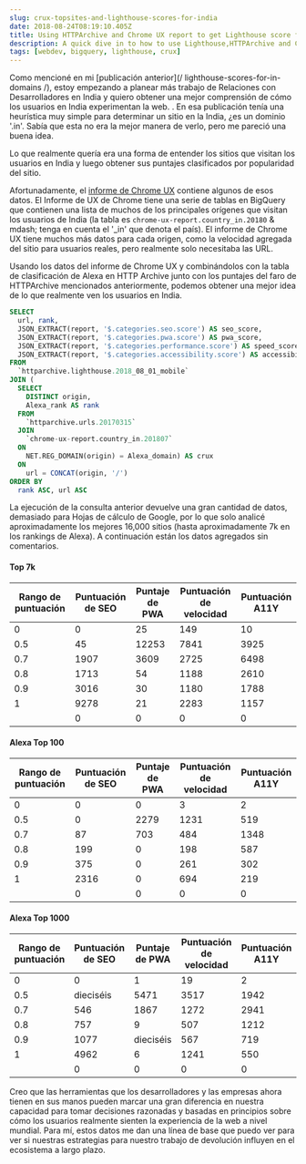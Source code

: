 ```yaml
---
slug: crux-topsites-and-lighthouse-scores-for-india
date: 2018-08-24T08:19:10.405Z
title: Using HTTPArchive and Chrome UX report to get Lighthouse score for top visited sites in India.
description: A quick dive in to how to use Lighthouse,HTTPArchive and Chrome UX report to try and understand how users in a country might experience the web.
tags: [webdev, bigquery, lighthouse, crux]
---
```



Como mencioné en mi [publicación anterior](/ lighthouse-scores-for-in-domains /), estoy empezando a planear más trabajo de Relaciones con Desarrolladores en India y quiero obtener una mejor comprensión de cómo los usuarios en India experimentan la web. . En esa publicación tenía una heurística muy simple para determinar un sitio en la India, ¿es un dominio '.in'. Sabía que esta no era la mejor manera de verlo, pero me pareció una buena idea.

Lo que realmente quería era una forma de entender los sitios que visitan los usuarios en India y luego obtener sus puntajes clasificados por popularidad del sitio.

Afortunadamente, el [informe de Chrome UX](https://developers.google.com/web/tools/chrome-user-experience-report/) contiene algunos de esos datos. El Informe de UX de Chrome tiene una serie de tablas en BigQuery que contienen una lista de muchos de los principales orígenes que visitan los usuarios de India (la tabla es `chrome-ux-report.country_in.20180` & mdash; tenga en cuenta el '_in' que denota el país). El informe de Chrome UX tiene muchos más datos para cada origen, como la velocidad agregada del sitio para usuarios reales, pero realmente solo necesitaba las URL.

Usando los datos del informe de Chrome UX y combinándolos con la tabla de clasificación de Alexa en HTTP Archive junto con los puntajes del faro de HTTPArchive mencionados anteriormente, podemos obtener una mejor idea de lo que realmente ven los usuarios en India.




```sql
SELECT
  url, rank,
  JSON_EXTRACT(report, '$.categories.seo.score') AS seo_score,
  JSON_EXTRACT(report, '$.categories.pwa.score') AS pwa_score,
  JSON_EXTRACT(report, '$.categories.performance.score') AS speed_score,
  JSON_EXTRACT(report, '$.categories.accessibility.score') AS accessibility_score
FROM
  `httparchive.lighthouse.2018_08_01_mobile`
JOIN (
  SELECT
    DISTINCT origin,
    Alexa_rank AS rank
  FROM
    `httparchive.urls.20170315`
  JOIN
    `chrome-ux-report.country_in.201807`
  ON
    NET.REG_DOMAIN(origin) = Alexa_domain) AS crux
  ON
    url = CONCAT(origin, '/')
ORDER BY
  rank ASC, url ASC
```


La ejecución de la consulta anterior devuelve una gran cantidad de datos, demasiado para Hojas de cálculo de Google, por lo que solo analicé aproximadamente los mejores 16,000 sitios (hasta aproximadamente 7k en los rankings de Alexa). A continuación están los datos agregados sin comentarios.

#### Top 7k

<table><thead><th> Rango de puntuación </th><th> Puntuación de SEO </th><th> Puntaje de PWA </th><th> Puntuación de velocidad </th><th> Puntuación A11Y </th></thead><tbody><tr><td> 0 </td><td> 0 </td><td> 25 </td><td> 149 </td><td> 10 </td></tr><tr><td> 0.5 </td><td> 45 </td><td> 12253 </td><td> 7841 </td><td> 3925 </td></tr><tr><td> 0.7 </td><td> 1907 </td><td> 3609 </td><td> 2725 </td><td> 6498 </td></tr><tr><td> 0.8 </td><td> 1713 </td><td> 54 </td><td> 1188 </td><td> 2610 </td></tr><tr><td> 0.9 </td><td> 3016 </td><td> 30 </td><td> 1180 </td><td> 1788 </td></tr><tr><td> 1 </td><td> 9278 </td><td> 21 </td><td> 2283 </td><td> 1157 </td></tr><tr><td></td><td> 0 </td><td> 0 </td><td> 0 </td><td> 0 </td></tr></tbody></table>

#### Alexa Top 100

<table><thead><th> Rango de puntuación </th><th> Puntuación de SEO </th><th> Puntaje de PWA </th><th> Puntuación de velocidad </th><th> Puntuación A11Y </th></thead><tbody><tr><td> 0 </td><td> 0 </td><td> 0 </td><td> 3 </td><td> 2 </td></tr><tr><td> 0.5 </td><td> 0 </td><td> 2279 </td><td> 1231 </td><td> 519 </td></tr><tr><td> 0.7 </td><td> 87 </td><td> 703 </td><td> 484 </td><td> 1348 </td></tr><tr><td> 0.8 </td><td> 199 </td><td> 0 </td><td> 198 </td><td> 587 </td></tr><tr><td> 0.9 </td><td> 375 </td><td> 0 </td><td> 261 </td><td> 302 </td></tr><tr><td> 1 </td><td> 2316 </td><td> 0 </td><td> 694 </td><td> 219 </td></tr><tr><td></td><td> 0 </td><td> 0 </td><td> 0 </td><td> 0 </td></tr></tbody></table>

#### Alexa Top 1000

<table><thead><th> Rango de puntuación </th><th> Puntuación de SEO </th><th> Puntaje de PWA </th><th> Puntuación de velocidad </th><th> Puntuación A11Y </th></thead><tbody><tr><td> 0 </td><td> 0 </td><td> 1 </td><td> 19 </td><td> 2 </td></tr><tr><td> 0.5 </td><td> dieciséis </td><td> 5471 </td><td> 3517 </td><td> 1942 </td></tr><tr><td> 0.7 </td><td> 546 </td><td> 1867 </td><td> 1272 </td><td> 2941 </td></tr><tr><td> 0.8 </td><td> 757 </td><td> 9 </td><td> 507 </td><td> 1212 </td></tr><tr><td> 0.9 </td><td> 1077 </td><td> dieciséis </td><td> 567 </td><td> 719 </td></tr><tr><td> 1 </td><td> 4962 </td><td> 6 </td><td> 1241 </td><td> 550 </td></tr><tr><td></td><td> 0 </td><td> 0 </td><td> 0 </td><td> 0 </td></tr></tbody></table>

Creo que las herramientas que los desarrolladores y las empresas ahora tienen en sus manos pueden marcar una gran diferencia en nuestra capacidad para tomar decisiones razonadas y basadas en principios sobre cómo los usuarios realmente sienten la experiencia de la web a nivel mundial. Para mí, estos datos me dan una línea de base que puedo ver para ver si nuestras estrategias para nuestro trabajo de devolución influyen en el ecosistema a largo plazo.